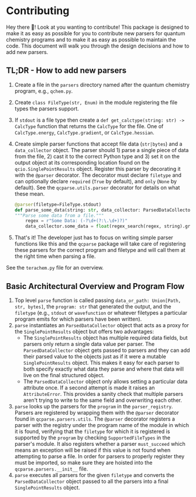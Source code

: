 # Contributing

Hey there 👋! Look at you wanting to contribute! This package is designed to make it as easy as possible for you to contribute new parsers for quantum chemistry programs and to make it as easy as possible to maintain the code. This document will walk you through the design decisions and how to add new parsers.

## TL;DR - How to add new parsers

1. Create a file in the `parsers` directory named after the quantum chemistry program, e.g., `qchem.py`.
2. Create `class FileType(str, Enum)` in the module registering the file types the parsers support.
3. If `stdout` is a file type then create a `def get_calctype(string: str) -> CalcType` function that returns the `CalcType` for the file. One of `CalcType.energy`, `CalcType.gradient`, or `CalcType.hessian`.
4. Create simple parser functions that accept file data (`str|bytes`) and a `data_collector` object. The parser should 1) parse a single piece of data from the file, 2) cast it to the correct Python type and 3) set it on the output object at its corresponding location found on the `qcio.SinglePointResults` object. Register this parser by decorating it with the `@parser` decorator. The decorator must declare `filetype` and can optionally declare `required` (`True` by default), and `only` (`None` by default). See the `qcparse.utils.parser` decorator for details on what these mean.

   ```py
   @parser(filetype=FileType.stdout)
   def parse_some_data(string: str, data_collector: ParsedDataCollector):
   """Parse some data from a file."""
       regex = r"Some Data: (-?\d+(?:\.\d+)?)"
       data_collector.some_data = float(regex_search(regex, string).group(1))
   ```

5. That's it! The developer just has to focus on writing simple parser functions like this and the `qcparse` package will take care of registering these parsers for the correct program and filetype and will call them at the right time when parsing a file.

See the `terachem.py` file for an overview.

## Basic Architectural Overview and Program Flow

1. Top level `parse` function is called passing `data_or_path: Union[Path, str, bytes]`, the `program: str` that generated the output, and the `filetype` (e.g., `stdout` or `wavefunction` or whatever filetypes a particular program emits for which parsers have been written).
2. `parse` instantiates an `ParsedDataCollector` object that acts as a proxy for the `SinglePointResults` object but offers two advantages:
   - The `SinglePointResults` object has multiple required data fields, but parsers only return a single data value per parser. The `ParsedDataCollector` object gets passed to parsers and they can add their parsed value to the objects just as if it were a mutable `SinglePointResults` object. This makes it easy for each parser to both specify exactly what data they parse and where that data will live on the final structured object.
   - The `ParsedDataCollector` object only allows setting a particular data attribute once. If a second attempt is made it raises an `AttributeError`. This provides a sanity check that multiple parsers aren't trying to write to the same field and overwriting each other.
3. `parse` looks up the parsers for the `program` in the `parser_registry`. Parsers are registered by wrapping them with the `@parser` decorator found in `qcparse.parsers.utils`. The `@parser` decorator registers a parser with the registry under the program name of the module in which it is found, verifying that the `filetype` for which it is registered is supported by the `program` by checking `SupportedFileTypes` in the parser's module. It also registers whether a parser `must_succeed` which means an exception will be raised if this value is not found when attempting to parse a file. In order for parsers to properly register they must be imported, so make sure they are hoisted into the `qcparse.parsers.__init__` file.
4. `parse` executes all parsers for the given `filetype` and converts the `ParsedDataCollector` object passed to all the parsers into a final `SinglePointResults` object.
